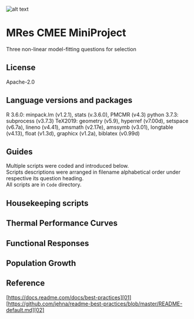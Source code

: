 ![alt text](https://unichoices.co.uk/wp-content/uploads/2015/09/Imperial-College-London.jpg)

# MRes CMEE MiniProject

Three non-linear model-fitting questions for selection  

## License

Apache-2.0

## Language versions and packages

R 3.6.0: minpack.lm (v1.2.1), stats (v.3.6.0), PMCMR (v4.3)
python 3.7.3: subprocess (v3.7.3)
TeX2019: geometry (v5.9), hyperref (v7.00d), setspace (v6.7a), lineno (v4.41), amsmath (v2.17e), amssymb (v3.01), longtable (v4.13), float (v1.3d), graphicx (v1.2a), biblatex (v0.99d)

## Guides

Multiple scripts were coded and introduced below.  
Scripts descriptions were arranged in filename alphabetical order under respective its question heading.  
All scripts are in `Code` directory.

## Housekeeping scripts

## Thermal Performance Curves

## Functional Responses

## Population Growth

## Reference

[https://docs.readme.com/docs/best-practices][01]  
[https://github.com/jehna/readme-best-practices/blob/master/README-default.md][02]  

[01]:https://docs.readme.com/docs/best-practices
[02]:https://github.com/jehna/readme-best-practices/blob/master/README-default.md
